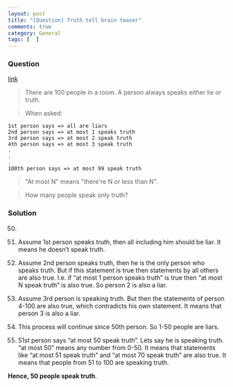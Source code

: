 ```yaml
---
layout: post
title: "[Question] Truth tell brain teaser"
comments: true
category: General
tags: [  ]
---
```


### Question 

[link](http://tech-queries.blogspot.sg/2011/07/truth-or-lie.html)

> There are 100 people in a room. A person always speaks either lie or truth. 

> When asked:

    1st person says => all are liars
    2nd person says => at most 1 speaks truth
    3rd person says => at most 2 speak truth
    4th person says => at most 3 speak truth
    .
    .
    .
    100th person says => at most 99 speak truth

> "At most N" means "there're N or less than N". 

> How many people speak only truth?

### Solution

50. 

1. Assume 1st person speaks truth, then all including him should be liar. It means he doesn’t speak truth. 

1. Assume 2nd person speaks truth, then he is the only person who speaks truth. But if this statement is true then statements by all others are also true. I.e. if “at most 1 person speaks truth” is true then “at most N speak truth” is also true. So person 2 is also a liar.

1. Assume 3rd person is speaking truth. But then the statements of person 4-100 are also true, which contradicts his own statement. It means that person 3 is also a liar.

1. This process will continue since 50th person. So 1-50 people are liars.

1. 51st person says “at most 50 speak truth”. Lets say he is speaking truth. “at most 50” means any number from 0-50. It means that statements like “at most 51 speak truth” and “at most 70 speak truth” are also true. It means that people from 51 to 100 are speaking truth.

__Hence, 50 people speak truth__.
